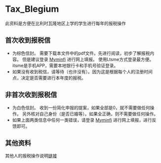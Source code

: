 # Tax_Blegium
此资料是方便在比利时瓦隆地区上学的学生进行每年的报税操作

## 首次收到报税信
- 为棕色信封。
  需要下载本文件中的pdf文件。先进行阅读，初步了解报税内容。
  但是建议登录 [Myminfi](https://eservices.minfin.fgov.be/myminfin-web/pages/public) 进行网上填报。
  使用Ltsme方式登录最方便。itsme是手机APP，需要本地银行卡和手机号验证登录。
- 如果没有收到税信，请等待（也许没有）。因为这是根据每个人的注册时间点，决定是否需要进行本年度的报税。

## 非首次收到报税信
- 为白色信封。
   收到一份简化申报的提案，如果全部是0，就不需要做任何操作。
   另外核对自己身份（是否已婚等）。如果全正确，则不需要做任何操作。
- 如果上面两类信息中任何一类错误，请登录 [Myminfi](https://eservices.minfin.fgov.be/myminfin-web/pages/public) 进行网上填报，进行反馈即可。

## 其他资料
  其他人的报税操作说明[链接](xiaohongshu.com/discovery/item/627e7ee40000000001029156?share_from_user_hidden=true&xhsshare=WeixinSession&appuid=6130060d000000001f03fddb&apptime=1655641989)
